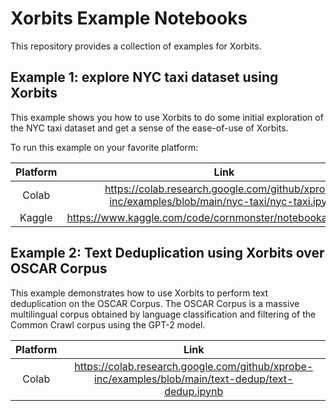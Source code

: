 # Xorbits Example Notebooks
This repository provides a collection of examples for Xorbits.

## Example 1: explore NYC taxi dataset using Xorbits
This example shows you how to use Xorbits to do some initial 
exploration of the NYC taxi dataset and get a sense of the
ease-of-use of Xorbits.

To run this example on your favorite platform:

| Platform | Link |
|:--------:|:----:|
| Colab    | https://colab.research.google.com/github/xprobe-inc/examples/blob/main/nyc-taxi/nyc-taxi.ipynb |
| Kaggle   | https://www.kaggle.com/code/cornmonster/notebooka9814fb1ba |

## Example 2: Text Deduplication using Xorbits over OSCAR Corpus
This example demonstrates how to use Xorbits to perform text deduplication on the OSCAR Corpus. The OSCAR Corpus is a massive multilingual corpus obtained by language classification and filtering of the Common Crawl corpus using the GPT-2 model.

| Platform | Link |
|:--------:|:----:|
| Colab    | https://colab.research.google.com/github/xprobe-inc/examples/blob/main/text-dedup/text-dedup.ipynb |